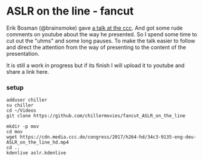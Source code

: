 # ASLR on the line - fancut

Erik Bosman (@brainsmoke) gave [a talk at the ccc](https://www.youtube.com/watch?v=ewe3-mUku94).
And got some rude comments on youtube about the way he presented. So I spend some time to cut out the "uhms" and some long pauses.
To make the talk easier to follow and direct the attention from the way of presenting to the content of the presentation.


It is still a work in progress but if its finish I will upload it to youtube and share a link here.

### setup
```
adduser chiller
su chiller
cd ~/Videos
git clone https://github.com/chillermovies/fancut_ASLR_on_the_line

mkdir -p mov
cd mov
wget https://cdn.media.ccc.de/congress/2017/h264-hd/34c3-9135-eng-deu-ASLR_on_the_line_hd.mp4
cd ..
kdenlive aslr.kdenlive
```

